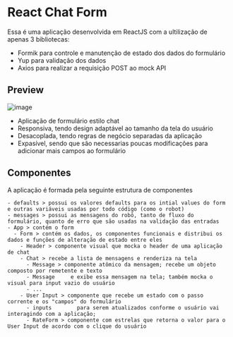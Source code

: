 # React Chat Form

Essa é uma aplicação desenvolvida em ReactJS com a ultilização de apenas 3 bibliotecas:

- Formik para controle e manutenção de estado dos dados do formulário
- Yup para validação dos dados
- Axios para realizar a requisição POST ao mock API

## Preview

![image](https://user-images.githubusercontent.com/11475695/110256988-9061d380-7f7a-11eb-8ba7-012c2c058f33.png)

- Aplicação de formulário estilo chat
- Responsiva, tendo design adaptável ao tamanho da tela do usuário
- Desacoplada, tendo regras de negócio separadas da aplicação
- Expasível, sendo que são necessarias poucas modificações para adicionar mais campos ao formulário

## Componentes

A aplicação é formada pela seguinte estrutura de componentes

```
- defaults > possui os valores defaults para os intial values do form e outras variáveis usadas por todo código (como o robot)
- messages > possui as mensagens do robô, tanto de fluxo do formulário, quanto de erro que são usadas na validação das entradas
- App > contém o form
  - Form > contém os dados, os componentes funcionais e distribui os dados e funções de alteração de estado entre eles
    - Header > componente visual que mocka o header de uma aplicação de chat
    - Chat > recebe a lista de mensagens e renderiza na tela
      - Message > componente atômico da mensagem; recebe um objeto composto por remetente e texto
      - Message     e exibe essa mensagem na tela; também mocka o visual para input vazio do usuário
      - ...
    - User Input > componente que recebe um estado com o passo corrente e os "campos" do formulário
      - inputs        para serem atualizados conforme o usuário vai interagindo com a aplicação;
      - RateForm > componente com estrelas que retorna o valor para o User Input de acordo com o clique do usuário

```

